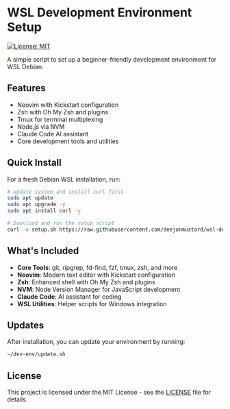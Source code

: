 # WSL Development Environment Setup

[![License: MIT](https://img.shields.io/badge/License-MIT-yellow.svg)](https://opensource.org/licenses/MIT)

A simple script to set up a beginner-friendly development environment for WSL Debian.

## Features

- Neovim with Kickstart configuration
- Zsh with Oh My Zsh and plugins
- Tmux for terminal multiplexing
- Node.js via NVM
- Claude Code AI assistant
- Core development tools and utilities

## Quick Install

For a fresh Debian WSL installation, run:

```bash
# Update system and install curl first
sudo apt update
sudo apt upgrade -y
sudo apt install curl -y

# Download and run the setup script
curl -o setup.sh https://raw.githubusercontent.com/deejonmustard/wsl-dev-setup/main/setup.sh && chmod +x setup.sh && ./setup.sh
```

## What's Included

- **Core Tools**: git, ripgrep, fd-find, fzf, tmux, zsh, and more
- **Neovim**: Modern text editor with Kickstart configuration
- **Zsh**: Enhanced shell with Oh My Zsh and plugins
- **NVM**: Node Version Manager for JavaScript development
- **Claude Code**: AI assistant for coding
- **WSL Utilities**: Helper scripts for Windows integration


## Updates

After installation, you can update your environment by running:

```bash
~/dev-env/update.sh
```

## License

This project is licensed under the MIT License - see the [LICENSE](LICENSE) file for details.
